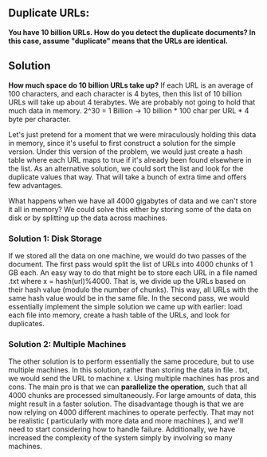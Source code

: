 ## Duplicate URLs:
**You have 10 billion URLs. How do you detect the duplicate documents? In this case,
assume "duplicate" means that the URLs are identical.**

## Solution
**How much space do 10 billion URLs take up?**
If each URL is an average of 100 characters, and each character is 4 bytes, then this list of 10 billion URLs
will take up about 4 terabytes. We are probably not going to hold that much data in memory.
2^30 = 1 Billion -> 10 billion * 100 char per URL * 4 byte per character.

Let's just pretend for a moment that we were miraculously holding this data in memory, since it's useful
to first construct a solution for the simple version. Under this version of the problem, we would just create
a hash table where each URL maps to true if it's already been found elsewhere in the list. As an alternative
solution, we could sort the list and look for the duplicate values that way. That will take a bunch of extra
time and offers few advantages.

What happens when we have all 4000 gigabytes of data and we can't store it all in memory? We could solve this
either by storing some of the data on disk or by splitting up the data across machines.

### Solution 1: Disk Storage
If we stored all the data on one machine, we would do two passes of the document. The first pass would
split the list of URLs into 4000 chunks of 1 GB each. An easy way to do that might be to store each URL in
a file named <x>.txt where x = hash(url)%4000. That is, we divide up the URLs based on their hash
value (modulo the number of chunks). This way, all URLs with the same hash value would be in the same file.
In the second pass, we would essentially implement the simple solution we came up with earlier: load each
file into memory, create a hash table of the URLs, and look for duplicates.

### Solution 2: Multiple Machines
The other solution is to perform essentially the same procedure, but to use multiple machines. In this solution,
rather than storing the data in file <x>. txt, we would send the URL to machine x.
Using multiple machines has pros and cons. The main pro is that we can **parallelize the operation**, such
that all 4000 chunks are processed simultaneously. For large amounts of data, this might result in a faster
solution.
The disadvantage though is that we are now relying on 4000 different machines to operate perfectly. That
may not be realistic ( particularly with more data and more machines ), and we'll need to start considering
how to handle failure. Additionally, we have increased the complexity of the system simply by involving so
many machines.